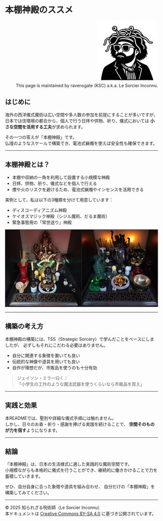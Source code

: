 # 本棚神殿のススメ

<div align="right">
<img src="ksc4.jpg" width="200"><br>
This page is maintained by ravensgate (KSC) a.k.a. Le Sorcier Inconnu.
</div>

## はじめに
海外の西洋儀式魔術は広い空間や多人数の参加を前提にすることが多いですが、
日本では住環境の都合から、個人で行う日拝や供物、祈り、儀式においては
**小さな空間を活用する工夫**が求められます。

その一つの答えが「本棚神殿」です。  
仏壇のようなスケールで構築でき、電池式蝋燭を使えば安全性も確保できます。

---

## 本棚神殿とは？
- 本棚や収納の一角を利用して設置する小規模な神殿
- 日拝、供物、祈り、儀式などを個人で行える
- 煙や火のリスクを避けるため、電池式蝋燭やインセンスを活用できる

実例として、私は以下の3種類を分けて用意しています：
- ディスコーディアニズム神殿
- ケイオスマジック神殿（シジル魔術、だるま魔術）
- 緊急事態用の「常世送り」神殿

![本棚神殿の例](BookshelfTemples.png)

---

## 構築の考え方
本棚神殿の構築には、TSS（Strategic Sorcery）で学んだことをベースにしましたが、
必ずしもそれにこだわる必要はありません。

- 自分に関連する象徴を置いても良い
- 伝統的な神像や道具を用いても良い
- 自作が理想だが、市販品を使うのも十分有効

> ジェイソン・ミラー曰く：  
> 「小学生の工作のような魔法武器を使うくらいなら市販品を買え」

---

## 実践と効果
本READMEでは、聖別や詳細な儀式手順には触れません。  
しかし、日々のお香・祈り・感謝を捧げる実践を続けることで、
**空間そのものが力を宿す**ようになります。

---

## 結論
「本棚神殿」は、日本の生活様式に適した実践的な魔術空間です。  
小規模ながらも本格的に儀式を行うことができ、継続的に働きかけることで力を蓄積していきます。

ぜひ、自分自身に合った象徴や道具を組み合わせ、
自分だけの「本棚神殿」を構築してみてください。

---

© 2025 知られざる呪術師（Le Sorcier Inconnu）  
本ドキュメントは [Creative Commons BY-SA 4.0](https://creativecommons.org/licenses/by-sa/4.0/deed.ja) に基づき公開されています。
